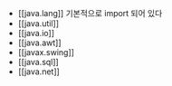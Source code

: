 
- [[java.lang]]
	기본적으로 import 되어 있다
- [[java.util]]
- [[java.io]]
- [[java.awt]]
- [[javax.swing]]
- [[java.sql]]
- [[java.net]]

